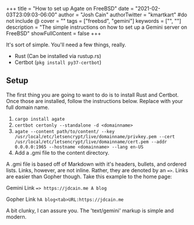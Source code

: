 +++
title = "How to set up Agate on FreeBSD"
date = "2021-02-03T23:09:03-06:00"
author = "Josh Cain"
authorTwitter = "kmartkart" #do not include @
cover = ""
tags = ["freebsd", "gemini"]
keywords = ["", ""]
description = "The simple instructions on how to set up a Gemini server on FreeBSD"
showFullContent = false
+++

It's sort of simple. You'll need a few things, really.
- Rust (Can be installed via rustup.rs)
- Certbot (`pkg install py37-certbot`)

## Setup
The first thing you are going to want to do is to install Rust and Certbot. Once those are installed, follow the instructions below. Replace <domainname> with your full domain name.

1. `cargo install agate`
2. `certbot certonly --standalone -d <domainname>`
3. `agate --content path/to/content/ --key /usr/local/etc/letsencrypt/live/domainname/privkey.pem --cert /usr/local/etc/letsencrypt/live/domainname/cert.pem --addr 0.0.0.0:1965 --hostname <domainname> --lang en-US`
4. Add a .gmi file to the content directory. 

A .gmi file is based off of Markdown with it's headers, bullets, and ordered lists. Links, however, are not inline. Rather, they are denoted by an `=>`. Links are easier than Gopher though. Take this example to the home page:

Gemini Link
`=> https://jdcain.me A blog`

Gopher Link
`hA blog<tab>URL:https://jdcain.me`

A bit clunky, I can assure you. The 'text/gemini' markup is simple and modern.